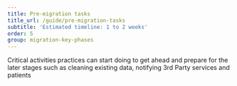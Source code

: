 ```yaml
---
title: Pre-migration tasks
title_url: /guide/pre-migration-tasks
subtitle: 'Estimated timeline: 1 to 2 weeks'
order: 5
group: migration-key-phases
---
```


Critical activities practices can start doing to get ahead and prepare for the later stages such as cleaning existing data, notifying 3rd Party services and patients 
